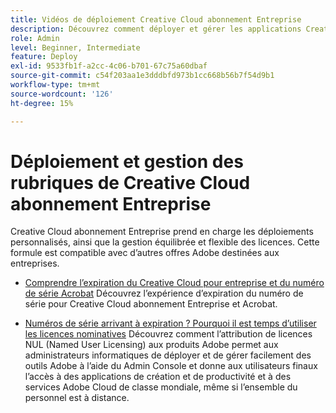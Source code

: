 ```yaml
---
title: Vidéos de déploiement Creative Cloud abonnement Entreprise
description: Découvrez comment déployer et gérer les applications Creative Cloud abonnement Entreprise
role: Admin
level: Beginner, Intermediate
feature: Deploy
exl-id: 9533fb1f-a2cc-4c06-b701-67c75a60dbaf
source-git-commit: c54f203aa1e3dddbfd973b1cc668b56b7f54d9b1
workflow-type: tm+mt
source-wordcount: '126'
ht-degree: 15%

---
```


# Déploiement et gestion des rubriques de Creative Cloud abonnement Entreprise

Creative Cloud abonnement Entreprise prend en charge les déploiements personnalisés, ainsi que la gestion équilibrée et flexible des licences. Cette formule est compatible avec d’autres offres Adobe destinées aux entreprises.

* [Comprendre l’expiration du Creative Cloud pour entreprise et du numéro de série Acrobat](cceserial.md)
Découvrez l’expérience d’expiration du numéro de série pour Creative Cloud abonnement Entreprise et Acrobat.

* [Numéros de série arrivant à expiration ? Pourquoi il est temps d’utiliser les licences nominatives](nameduserlicensing.md)
Découvrez comment l’attribution de licences NUL (Named User Licensing) aux produits Adobe permet aux administrateurs informatiques de déployer et de gérer facilement des outils Adobe à l’aide du Admin Console et donne aux utilisateurs finaux l’accès à des applications de création et de productivité et à des services Adobe Cloud de classe mondiale, même si l’ensemble du personnel est à distance.
